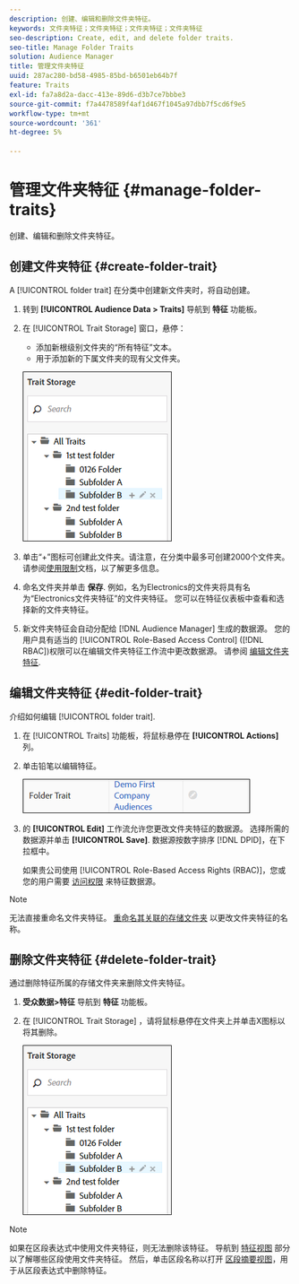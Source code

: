 ```yaml
---
description: 创建、编辑和删除文件夹特征。
keywords: 文件夹特征；文件夹特征；文件夹特征；文件夹特征
seo-description: Create, edit, and delete folder traits.
seo-title: Manage Folder Traits
solution: Audience Manager
title: 管理文件夹特征
uuid: 287ac280-bd58-4985-85bd-b6501eb64b7f
feature: Traits
exl-id: fa7a8d2a-dacc-413e-89d6-d3b7ce7bbbe3
source-git-commit: f7a4478589f4af1d467f1045a97dbb7f5cd6f9e5
workflow-type: tm+mt
source-wordcount: '361'
ht-degree: 5%

---
```


# 管理文件夹特征 {#manage-folder-traits}

创建、编辑和删除文件夹特征。

## 创建文件夹特征 {#create-folder-trait}

A [!UICONTROL folder trait] 在分类中创建新文件夹时，将自动创建。

<!-- create-folder-trait.xml -->

1. 转到 **[!UICONTROL Audience Data > Traits]** 导航到 **特征** 功能板。
1. 在 [!UICONTROL Trait Storage] 窗口，悬停：

   * 添加新根级别文件夹的“所有特征”文本。
   * 用于添加新的下属文件夹的现有父文件夹。

   ![](assets/folder_traits_create.PNG)

1. 单击“+”图标可创建此文件夹。请注意，在分类中最多可创建2000个文件夹。 请参阅[使用限制](../../features/administration/usage-limits.md)文档，以了解更多信息。
1. 命名文件夹并单击 **保存**. 例如，名为Electronics的文件夹将具有名为“Electronics文件夹特征”的文件夹特征。 您可以在特征仪表板中查看和选择新的文件夹特征。
1. 新文件夹特征会自动分配给 [!DNL Audience Manager] 生成的数据源。 您的用户具有适当的 [!UICONTROL Role-Based Access Control] ([!DNL RBAC])权限可以在编辑文件夹特征工作流中更改数据源。 请参阅 [编辑文件夹特征](../../features/traits/manage-folder-traits.md#edit-folder-trait).

## 编辑文件夹特征 {#edit-folder-trait}

介绍如何编辑 [!UICONTROL folder trait].

<!-- edit-folder-trait.xml -->

1. 在 [!UICONTROL Traits] 功能板，将鼠标悬停在 **[!UICONTROL Actions]** 列。
1. 单击铅笔以编辑特征。

   ![](assets/folder_traits_edit_border.png)

1. 的 **[!UICONTROL Edit]** 工作流允许您更改文件夹特征的数据源。 选择所需的数据源并单击 **[!UICONTROL Save]**. 数据源按数字排序 [!DNL DPID]，在下拉框中。

   如果贵公司使用 [!UICONTROL Role-Based Access Rights (RBAC)]，您或您的用户需要 [访问权限](../../features/traits/about-folder-traits.md#role-based-access-controls) 来特征数据源。

>[!NOTE]
>
>无法直接重命名文件夹特征。 [重命名其关联的存储文件夹](../../features/traits/trait-storage.md#rename-delete-trait-storage-folder) 以更改文件夹特征的名称。

## 删除文件夹特征 {#delete-folder-trait}

通过删除特征所属的存储文件夹来删除文件夹特征。

<!-- delete-folder-trait.xml -->

1. **受众数据>特征** 导航到 **特征** 功能板。
1. 在 [!UICONTROL Trait Storage] ，请将鼠标悬停在文件夹上并单击X图标以将其删除。

   ![步骤结果](assets/folder_traits_create.PNG)

>[!NOTE]
>
>如果在区段表达式中使用文件夹特征，则无法删除该特征。 导航到 [特征视图](../../features/traits/trait-details-page.md) 部分以了解哪些区段使用文件夹特征。 然后，单击区段名称以打开 [区段摘要视图](../../features/segments/segment-summary-view.md)，用于从区段表达式中删除特征。
